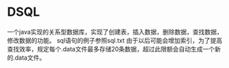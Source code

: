 # DSQL
一个java实现的关系型数据库，实现了创建表，插入数据，删除数据，查找数据，修改数据的功能。
sql语句的例子参照sql.txt
由于以后可能会增加索引，为了提高查找效率，规定每个.data文件最多存储20条数据，超过此限额会自动生成一个新的.data文件。
